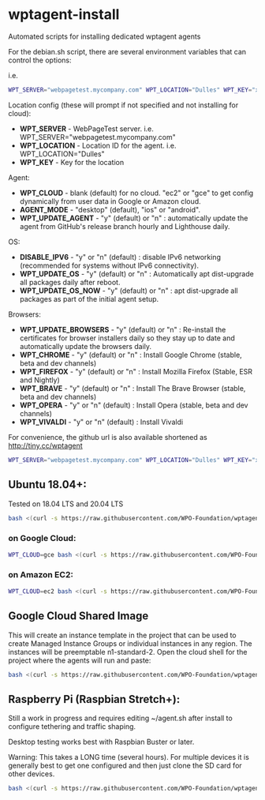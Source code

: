 # wptagent-install
Automated scripts for installing dedicated wptagent agents

For the debian.sh script, there are several environment variables that can control the options:

i.e.
```bash
WPT_SERVER="webpagetest.mycompany.com" WPT_LOCATION="Dulles" WPT_KEY="xxxSomeSecretKeyxxx" DISABLE_IPV6=y WPT_OPERA=y WPT_VIVALDI=y bash <(curl -s https://raw.githubusercontent.com/WPO-Foundation/wptagent-install/master/debian.sh)
```

Location config (these will prompt if not specified and not installing for cloud):
* **WPT_SERVER** - WebPageTest server. i.e. WPT_SERVER="webpagetest.mycompany.com"
* **WPT_LOCATION** - Location ID for the agent. i.e. WPT_LOCATION="Dulles"
* **WPT_KEY** - Key for the location

Agent:
* **WPT_CLOUD** - blank (default) for no cloud. "ec2" or "gce" to get config dynamically from user data in Google or Amazon cloud.
* **AGENT_MODE** - "desktop" (default), "ios" or "android".
* **WPT_UPDATE_AGENT** - "y" (default) or "n" : automatically update the agent from GitHub's release branch hourly and Lighthouse daily.

OS:
* **DISABLE_IPV6** - "y" or "n" (default) : disable IPv6 networking (recommended for systems without IPv6 connectivity).
* **WPT_UPDATE_OS** - "y" (default) or "n" : Automatically apt dist-upgrade all packages daily after reboot.
* **WPT_UPDATE_OS_NOW** - "y" (default) or "n" : apt dist-upgrade all packages as part of the initial agent setup.

Browsers:
* **WPT_UPDATE_BROWSERS** - "y" (default) or "n" : Re-install the certificates for browser installers daily so they stay up to date and automatically update the browsers daily.
* **WPT_CHROME** - "y" (default) or "n" : Install Google Chrome (stable, beta and dev channels)
* **WPT_FIREFOX** - "y" (default) or "n" : Install Mozilla Firefox (Stable, ESR and Nightly)
* **WPT_BRAVE** - "y" (default) or "n" : Install The Brave Browser (stable, beta and dev channels)
* **WPT_OPERA** - "y" or "n" (default) : Install Opera (stable, beta and dev channels)
* **WPT_VIVALDI** - "y" or "n" (default) : Install Vivaldi

For convenience, the github url is also available shortened as http://tiny.cc/wptagent
```bash
WPT_SERVER="webpagetest.mycompany.com" WPT_LOCATION="Dulles" WPT_KEY="xxxSomeSecretKeyxxx" DISABLE_IPV6=y WPT_OPERA=y WPT_VIVALDI=y bash <(curl -sL http://tiny.cc/wptagent)
```

## Ubuntu 18.04+:
Tested on 18.04 LTS and 20.04 LTS

```bash
bash <(curl -s https://raw.githubusercontent.com/WPO-Foundation/wptagent-install/master/debian.sh)
```

### on Google Cloud:

```bash
WPT_CLOUD=gce bash <(curl -s https://raw.githubusercontent.com/WPO-Foundation/wptagent-install/master/debian.sh)
```

### on Amazon EC2:

```bash
WPT_CLOUD=ec2 bash <(curl -s https://raw.githubusercontent.com/WPO-Foundation/wptagent-install/master/debian.sh)
```

## Google Cloud Shared Image
This will create an instance template in the project that can be used to create Managed Instance Groups or individual instances in any region. The instances will be preemptable n1-standard-2.
Open the cloud shell for the project where the agents will run and paste:

```bash
bash <(curl -s https://raw.githubusercontent.com/WPO-Foundation/wptagent-install/master/gce_image.sh)
```

## Raspberry Pi (Raspbian Stretch+):
Still a work in progress and requires editing ~/agent.sh after install to configure tethering and traffic shaping.

Desktop testing works best with Raspbian Buster or later.

Warning: This takes a LONG time (several hours).  For multiple devices it is generally best to get one configured and then just clone the SD card for other devices.

```bash
bash <(curl -s https://raw.githubusercontent.com/WPO-Foundation/wptagent-install/master/debian.sh)
```
